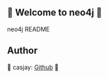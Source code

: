 ## 👋 Welcome to neo4j 🚀  

neo4j README  
  
  
## Author  

🤖 casjay: [Github](https://github.com/casjay) 🤖  
